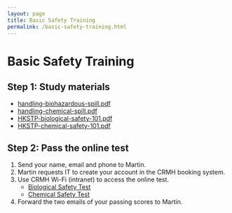 ```yaml
---
layout: page
title: Basic Safety Training
permalink: /basic-safety-training.html
---
```


# Basic Safety Training

## Step 1: Study materials
- [handling-biohazardous-spill.pdf](/files/handling-biohazardous-spill.pdf)
- [handling-chemical-spill.pdf](/files/handling-chemical-spill.pdf)
- [HKSTP-biological-safety-101.pdf](/files/HKSTP-biological-safety-101.pdf)
- [HKSTP-chemical-safety-101.pdf](/files/HKSTP-chemical-safety-101.pdf)

## Step 2: Pass the online test
1. Send your name, email and phone to Martin.
2. Martin requests IT to create your account in the CRMH booking system.
2. Use CRMH Wi-Fi (intranet) to access the online test.
   - [Biological Safety Test](http://192.168.20.43/biological-safety-test/)
   - [Chemical Safety Test](http://192.168.20.43/lab_test/)
3. Forward the two emails of your passing scores to Martin.
